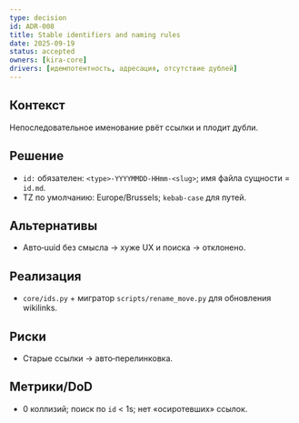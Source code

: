 ```yaml
---
type: decision
id: ADR-008
title: Stable identifiers and naming rules
date: 2025-09-19
status: accepted
owners: [kira-core]
drivers: [идемпотентность, адресация, отсутствие дублей]
---
```


## Контекст

Непоследовательное именование рвёт ссылки и плодит дубли.

## Решение

- `id:` обязателен: `<type>-YYYYMMDD-HHmm-<slug>`; имя файла сущности = `id.md`.
- TZ по умолчанию: Europe/Brussels; `kebab-case` для путей.

## Альтернативы

- Авто‑uuid без смысла → хуже UX и поиска → отклонено.

## Реализация

- `core/ids.py` + мигратор `scripts/rename_move.py` для обновления wikilinks.

## Риски

- Старые ссылки → авто‑перелинковка.

## Метрики/DoD

- 0 коллизий; поиск по `id` < 1s; нет «осиротевших» ссылок.
